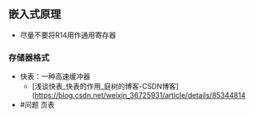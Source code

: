 ## 嵌入式原理
- 尽量不要将R14用作通用寄存器
### 存储器格式
- 快表：一种高速缓冲器
	- [浅谈快表\_快表的作用\_庭树的博客-CSDN博客](https://blog.csdn.net/weixin_36725931/article/details/85344814
- #问题 页表